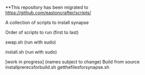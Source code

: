 **This repository has been migrated to https://github.com/eastoncrafter/scripts/

A collection of scripts to install synapse

Order of scripts to run (first to last)

swap.sh (run with sudo)

install.sh (run with sudo)

[work in progress] (names subject to change)
Build from source
installprerecsforbuild.sh 
getthefilesforsynapse.sh
